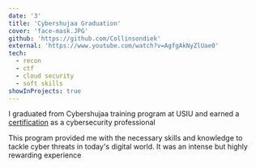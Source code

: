 ```yaml
---
date: '3'
title: 'Cybershujaa Graduation'
cover: 'face-mask.JPG'
github: 'https://github.com/Collinsondiek'
external: 'https://www.youtube.com/watch?v=AgfgAkNyZlUae0'
tech:
  - recon
  - ctf
  - cloud security
  - soft skills
showInProjects: true
---
```


I graduated from Cybershujaa training program at USIU and earned a [certification](https://drive.google.com/file/d/1-oojnK3kW4MPpBGLBiBCOIIERHiQTAjP/view?usp=sharing) as a cybersecurity professional 

This program provided me with the necessary skills and knowledge to tackle cyber threats in today's digital world. It was an intense but highly rewarding experience
